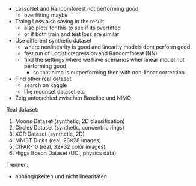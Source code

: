 - LassoNet and Randomforest not performing good:
  - overfitting maybe
- Traing Loss also saving in the result
  - also plots for this to see if its overfitted
  - or if both train and test loss are similar
- Use different synthetic dataset
  - where nonlinearity is good and linearity models dont perform good
  - fast run of Logisticregression and Randomforest (NN)
  - find the settings where we have scenarios wher linear model not performing good
    - so that nimo is outperforming then with non-linear correction
- Find other real dataset
  - search on kaggle
  - like moonset dataset etc
- Zeig unterschied zwischen Baseline und NIMO


Real dataset:
1. Moons Dataset (synthetic, 2D classification)
2. Circles Dataset (synthetic, concentric rings)
3. XOR Dataset (synthetic, 2D)
4. MNIST Digits (real, 28×28 images)
5. CIFAR-10 (real, 32×32 color images)
6. Higgs Boson Dataset (UCI, physics data)



Trennen:
- abhängigkeiten und nicht linearitäten